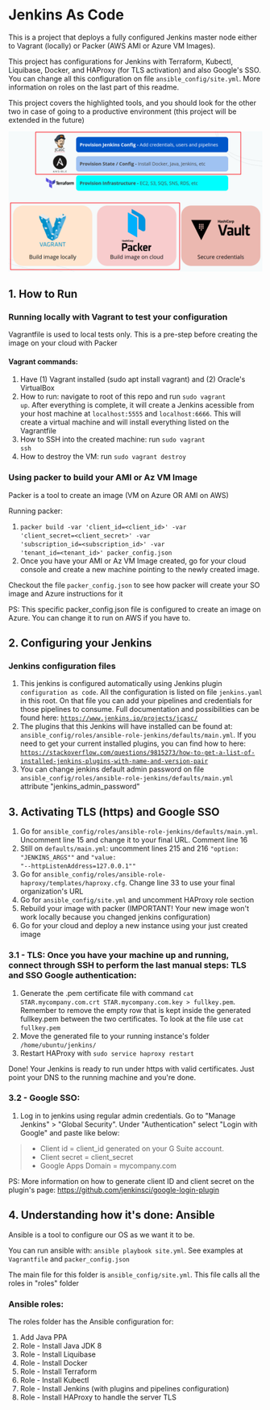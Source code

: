 # Jenkins As Code

This is a project that deploys a fully configured Jenkins master node either to Vagrant (locally) or Packer (AWS AMI or Azure VM Images).

This project has configurations for Jenkins with Terraform, Kubectl, Liquibase, Docker, and HAProxy (for TLS activation) and also Google's SSO. You can change all this configuration on file <code>ansible_config/site.yml</code>. More information on roles on the last part of this readme.

This project covers the highlighted tools, and you should look for the other two in case of going to a productive environment (this project will be extended in the future)

![](readme_pictures/cover.png)

## 1. How to Run

### Running locally with Vagrant to test your configuration

Vagrantfile is used to local tests only. This is a pre-step before creating the image on your cloud with Packer

#### Vagrant commands:

1. Have (1) Vagrant installed (sudo apt install vagrant) and (2) Oracle's VirtualBox
2. How to run: navigate to root of this repo and run <code>sudo vagrant up</code>. After everything is complete, it will create a Jenkins acessible from your host machine at <code>localhost:5555</code> and <code>localhost:6666</code>. This will create a virtual machine and will install everything listed on the Vagrantfile
3. How to SSH into the created machine: run <code>sudo vagrant ssh</code>
4. How to destroy the VM: run <code>sudo vagrant destroy</code>

### Using packer to build your AMI or Az VM Image

Packer is a tool to create an image (VM on Azure OR AMI on AWS)

Running packer:
1. <code>packer build -var 'client_id=<client_id>' -var 'client_secret=<client_secret>' -var 'subscription_id=<subscription_id>' -var 'tenant_id=<tenant_id>' packer_config.json</code>
2. Once you have your AMI or Az VM Image created, go for your cloud console and create a new machine pointing to the newly created image.

Checkout the file <code>packer_config.json</code> to see how packer will create your SO image and Azure instructions for it

PS: This specific packer_config.json file is configured to create an image on Azure. You can change it to run on AWS if you have to.

## 2. Configuring your Jenkins

### Jenkins configuration files

1. This jenkins is configured automatically using Jenkins plugin <code>configuration as code</code>. All the configuration is listed on file <code>jenkins.yaml</code> in this root. On that file you can add your pipelines and credentials for those pipelines to consume. Full documentation and possibilities can be found here: <code>https://www.jenkins.io/projects/jcasc/</code>
2. The plugins that this Jenkins will have installed can be found at: <code>ansible_config/roles/ansible-role-jenkins/defaults/main.yml</code>. If you need to get your current installed plugins, you can find how to here: <code>https://stackoverflow.com/questions/9815273/how-to-get-a-list-of-installed-jenkins-plugins-with-name-and-version-pair</code>
3. You can change jenkins default admin password on file <code>ansible_config/roles/ansible-role-jenkins/defaults/main.yml</code> attribute "jenkins_admin_password"

## 3. Activating TLS (https) and Google SSO

1. Go for <code>ansible_config/roles/ansible-role-jenkins/defaults/main.yml</code>. Uncomment line 15 and change it to your final URL. Comment line 16
2. Still on <code>defaults/main.yml</code>: uncomment lines 215 and 216 <code>"option: "JENKINS_ARGS""</code> and <code>"value: "--httpListenAddress=127.0.0.1""</code>
3. Go for <code>ansible_config/roles/ansible-role-haproxy/templates/haproxy.cfg</code>. Change line 33 to use your final organization's URL
4. Go for <code>ansible_config/site.yml</code> and uncomment HAProxy role section
5. Rebuild your image with packer (IMPORTANT! Your new image won't work locally because you changed jenkins configuration)
6. Go for your cloud and deploy a new instance using your just created image

### 3.1 - TLS: Once you have your machine up and running, connect through SSH to perform the last manual steps: TLS and SSO Google authentication:

1. Generate the .pem certificate file with command <code>cat STAR.mycompany.com.crt STAR.mycompany.com.key > fullkey.pem</code>. Remember to remove the empty row that is kept inside the generated fullkey.pem between the two certificates. To look at the file use <code>cat fullkey.pem</code>
2. Move the generated file to your running instance's folder <code>/home/ubuntu/jenkins/</code>
3. Restart HAProxy with <code>sudo service haproxy restart</code>

Done! Your Jenkins is ready to run under https with valid certificates. Just point your DNS to the running machine and you're done.

### 3.2 - Google SSO:

1. Log in to jenkins using regular admin credentials. Go to "Manage Jenkins" > "Global Security". Under "Authentication" select "Login with Google" and paste like below:
> * Client id = client_id generated on your G Suite account. 
> * Client secret = client_secret
> * Google Apps Domain = mycompany.com

PS: More information on how to generate client ID and client secret on the plugin's page: https://github.com/jenkinsci/google-login-plugin

## 4. Understanding how it's done: Ansible

Ansible is a tool to configure our OS as we want it to be.

You can run ansible with: <code>ansible playbook site.yml</code>. See examples at <code>Vagrantfile</code> and <code>packer_config.json</code>

The main file for this folder is <code>ansible_config/site.yml</code>. This file calls all the roles in "roles" folder

### Ansible roles:

The roles folder has the Ansible configuration for:
1. Add Java PPA
2. Role - Install Java JDK 8
3. Role - Install Liquibase
4. Role - Install Docker
5. Role - Install Terraform
6. Role - Install Kubectl
7. Role - Install Jenkins (with plugins and pipelines configuration)
8. Role - Install HAProxy to handle the server TLS